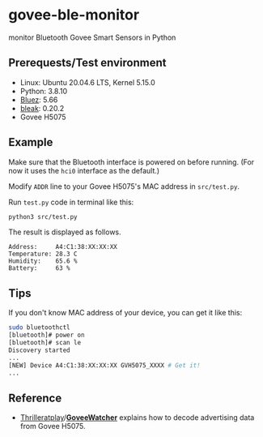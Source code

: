 # govee-ble-monitor

monitor Bluetooth Govee Smart Sensors in Python

## Prerequests/Test environment

- Linux: Ubuntu 20.04.6 LTS, Kernel 5.15.0
- Python: 3.8.10
- [Bluez](http://www.bluez.org/): 5.66
- [bleak](https://github.com/hbldh/bleak):  0.20.2
- Govee H5075

## Example

Make sure that the Bluetooth interface is powered on before running.
(For now it uses the ``hci0`` interface as the default.)

Modify ``ADDR`` line to your Govee H5075's MAC address in ``src/test.py``.

Run ``test.py`` code in terminal like this:

```bash
python3 src/test.py
```

The result is displayed as follows.

```
Address:     A4:C1:38:XX:XX:XX 
Temperature: 28.3 C
Humidity:    65.6 %
Battery:     63 %
```

## Tips

If you don't know MAC address of your device, you can get it like this:

```bash
sudo bluetoothctl
[bluetooth]# power on
[bluetooth]# scan le
Discovery started
...
[NEW] Device A4:C1:38:XX:XX:XX GVH5075_XXXX # Get it!
...
```



## Reference

- [Thrilleratplay](https://github.com/Thrilleratplay)/**[GoveeWatcher](https://github.com/Thrilleratplay/GoveeWatcher)** explains how to decode advertising data from Govee H5075.
